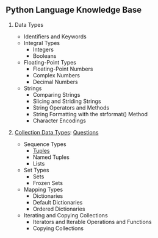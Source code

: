 ## Python Language Knowledge Base


1. Data Types
    * Identifiers and Keywords
    * Integral Types
        * Integers
        * Booleans
    * Floating-Point Types
        * Floating-Point Numbers  
        * Complex Numbers  
        * Decimal Numbers 
   * Strings
       * Comparing Strings
       * Slicing and Striding Strings  
       * String Operators and Methods 
       * String Formatting with the strformat() Method 
       * Character Encodings 

2. [Collection Data Types](https://github.com/jonfernq/Learning/blob/main/Python/KnowledgeBase/CollectionDataTypes.md): [Questions](https://github.com/jonfernq/Learning/blob/main/Python/KnowledgeBase/CollectionTypeQuestions.md)
    * Sequence Types
        * [Tuples](https://github.com/jonfernq/Learning/blob/main/Python/KnowledgeBase/Tuple.md)
        * Named Tuples
        * Lists
    * Set Types
        * Sets 
        * Frozen Sets 		
    * Mapping Types 
        * Dictionaries
        * Default Dictionaries 
        * Ordered Dictionaries 
    * Iterating and Copying Collections
        * Iterators and Iterable Operations and Functions 
        * Copying Collections 
